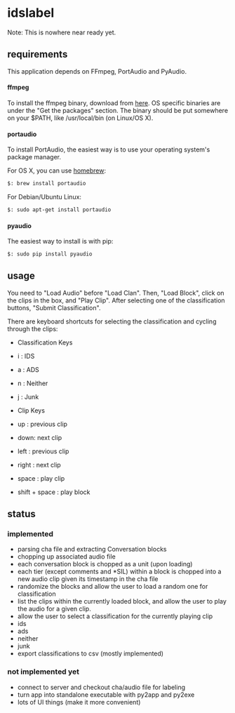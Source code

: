 # idslabel

Note: This is nowhere near ready yet.


## requirements

This application depends on FFmpeg, PortAudio and PyAudio.

#### ffmpeg
To install the ffmpeg binary, download from [here](https://www.ffmpeg.org/download.html). OS specific binaries are under the "Get the packages" section. The binary should be put somewhere on your $PATH, like /usr/local/bin (on Linux/OS X).

#### portaudio
To install PortAudio, the easiest way is to use your operating system's package manager.

For OS X, you can use [homebrew](http://brew.sh/):
```bash
$: brew install portaudio
```

For Debian/Ubuntu Linux:
```bash
$: sudo apt-get install portaudio
```

#### pyaudio

The easiest way to install is with pip:
```bash
$: sudo pip install pyaudio
```

## usage

You need to "Load Audio" before "Load Clan". Then, "Load Block", click on the clips in the box, and "Play Clip". After selecting one of the classification buttons, "Submit Classification".  


There are keyboard shortcuts for selecting the classification and cycling through the clips:

- Classification Keys
 - i : IDS
 - a : ADS
 - n : Neither
 - j : Junk


- Clip Keys
 - up : previous clip
 - down: next clip
 - left          : previous clip
 - right         : next clip
 - space         : play clip
 - shift + space : play block


## status

### implemented

- parsing cha file and extracting Conversation blocks
- chopping up associated audio file
 - each conversation block is chopped as a unit (upon loading)
 - each tier (except comments and *SIL) within a block is chopped into a new audio clip given its timestamp in the cha file
- randomize the blocks and allow the user to load a random one for classification
- list the clips within the currently loaded block, and allow the user to play the audio for a given clip.
- allow the user to select a classification for the currently playing clip
 - ids
 - ads
 - neither
 - junk
- export classifications to csv (mostly implemented)

### not implemented yet

- connect to server and checkout cha/audio file for labeling
- turn app into standalone executable with py2app and py2exe
- lots of UI things (make it more convenient)
